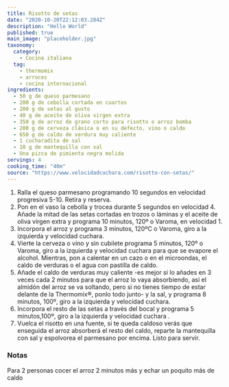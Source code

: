 ```yaml
---
title: Risotto de setas
date: "2020-10-20T22:12:03.284Z"
description: "Hello World"
published: true
main_image: "placeholder.jpg"
taxonomy:
  category:
    - Cocina italiana
  tag:
    - thermomix
    - arroces
    - cocina internacional
ingredients:
  - 50 g de queso parmesano
  - 200 g de cebolla cortada en cuartos
  - 200 g de setas al gusto
  - 40 g de aceite de oliva virgen extra
  - 350 g de arroz de grano corto para risotto o arroz bomba
  - 200 g de cerveza clásica o en su defecto, vino o caldo
  - 650 g de caldo de verdura muy caliente
  - 1 cucharadita de sal
  - 10 g de mantequilla con sal
  - Una pizca de pimienta negra molida
servings: 4
cooking_time: "40m"
source: "https://www.velocidadcuchara.com/risotto-con-setas/"
---
```


1. Ralla el queso parmesano programando 10 segundos en velocidad progresiva 5-10. Retira y reserva.
2. Pon en el vaso la cebolla y trocea durante 5 segundos en velocidad 4. Añade la mitad de las setas cortadas en trozos o láminas y el aceite de oliva virgen extra y programa 10 minutos, 120º o Varoma, en velocidad 1.
3. Incorpora el arroz y programa 3 minutos, 120ºC o Varoma, giro a la izquierda y velocidad cuchara.
4. Vierte la cerveza o vino y sin cubilete programa 5 minutos, 120º o Varoma, giro a la izquierda y velocidad cuchara para que se evapore el alcohol. Mientras, pon a calentar en un cazo o en el microondas, el caldo de verduras o el agua con pastilla de caldo.
5. Añade el caldo de verduras muy caliente -es mejor si lo añades en 3 veces cada 2 minutos para que el arroz lo vaya absorbiendo, así el almidón del arroz se va soltando, pero si no tienes tiempo de estar delante de la Thermomix®, ponlo todo junto- y la sal, y programa 8 minutos, 100º, giro a la izquierda y velocidad cuchara.
6. Incorpora el resto de las setas a través del bocal y programa 5 minutos,100º, giro a la izquierda y velocidad cuchara .
7. Vuelca el risotto en una fuente, si te queda caldoso verás que enseguida el arroz absorberá el resto del caldo, reparte la mantequilla con sal y espolvorea el parmesano por encima. Listo para servir.

### Notas

Para 2 personas cocer el arroz 2 minutos más y echar un poquito más de caldo
